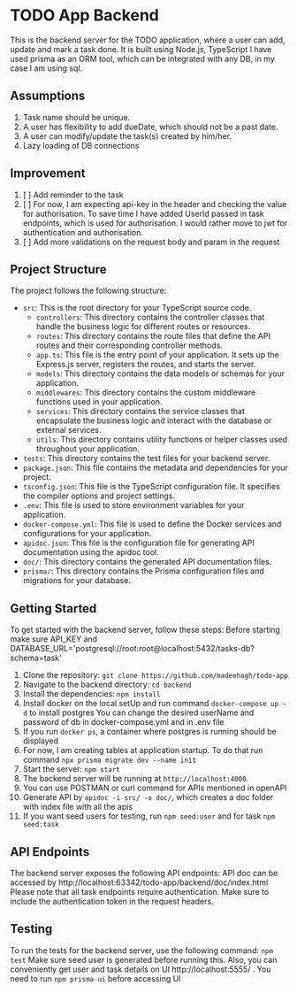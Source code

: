 # TODO App Backend

This is the backend server for the TODO application, where a user can add, update and mark a task done. 
It is built using Node.js, TypeScript
I have used prisma as an ORM tool, which can be integrated with any DB, in my case I am using sql.

## Assumptions
1. Task name should be unique.
2. A user has flexibility to add dueDate, which should not be a past date.
3. A user can modify/update the task(s) created by him/her.
4. Lazy loading of DB connections

## Improvement
1. [ ]  Add reminder to the task
2. [ ]  For now, I am expecting api-key in the header and checking the value for authorisation. 
To save time I have added UserId passed in task endpoints, which is used for authorisation. I would rather move to jwt for authentication and authorisation.
3. [ ]  Add more validations on the request body and param in the request

## Project Structure

The project follows the following structure:

- `src`: This is the root directory for your TypeScript source code.
  - `controllers`: This directory contains the controller classes that handle the business logic for different routes or resources.
  - `routes`: This directory contains the route files that define the API routes and their corresponding controller methods.
  - `app.ts`: This file is the entry point of your application. It sets up the Express.js server, registers the routes, and starts the server.
  - `models`: This directory contains the data models or schemas for your application.
  - `middlewares`: This directory contains the custom middleware functions used in your application.
  - `services`: This directory contains the service classes that encapsulate the business logic and interact with the database or external services.
  - `utils`: This directory contains utility functions or helper classes used throughout your application.
- `tests`: This directory contains the test files for your backend server.
- `package.json`: This file contains the metadata and dependencies for your project.
- `tsconfig.json`: This file is the TypeScript configuration file. It specifies the compiler options and project settings.
- `.env`: This file is used to store environment variables for your application.
- `docker-compose.yml`: This file is used to define the Docker services and configurations for your application.
- `apidoc.json`: This file is the configuration file for generating API documentation using the apidoc tool.
- `doc/`: This directory contains the generated API documentation files.
- `prisma/`: This directory contains the Prisma configuration files and migrations for your database.

## Getting Started

To get started with the backend server, follow these steps:
Before starting make sure API_KEY and DATABASE_URL='postgresql://root:root@localhost:5432/tasks-db?schema=task'


1. Clone the repository: `git clone https://github.com/madeehagh/todo-app`
2. Navigate to the backend directory: `cd backend`
3. Install the dependencies: `npm install`
4. Install docker on the local setUp and run command `docker-compose up -d` to install postgres
    You can change the desired userName and password of db in docker-compose.yml and in .env file
5. If you run `docker ps`, a container where postgres is running should be displayed
6. For now, I am creating tables at application startup. To do that run command `npx prisma migrate dev --name init`
7. Start the server: `npm start`
8. The backend server will be running at `http://localhost:4000`.
9. You can use POSTMAN or curl command for APIs mentioned in openAPI 
10. Generate API by `apidoc -i src/ -o doc/`, which creates a doc folder with index file with all the apis 
11. If you want seed users for testing, run `npm seed:user` and for task `npm seed:task`

## API Endpoints

The backend server exposes the following API endpoints:
API doc can be accessed by http://localhost:63342/todo-app/backend/doc/index.html
Please note that all task endpoints require authentication. Make sure to include the authentication token in the request headers.

## Testing

To run the tests for the backend server, use the following command:
`npm test`
Make sure seed user is generated before running this. Also, you can conveniently get user and task details on UI http://localhost:5555/ . You need to run `npm prisma-ui` before accessing UI